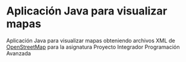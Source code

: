 # Aplicación Java para visualizar mapas
Aplicación Java para visualizar mapas obteniendo archivos XML de [OpenStreetMap](https://www.openstreetmap.org/) para la asignatura Proyecto Integrador Programación Avanzada
